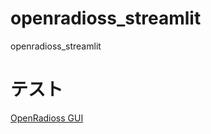 # openradioss_streamlit
openradioss_streamlit

# テスト
[OpenRadioss GUI](https://openradiossapp-fwdwxzk5tzpxwj8t9hbug3.streamlit.app/)

